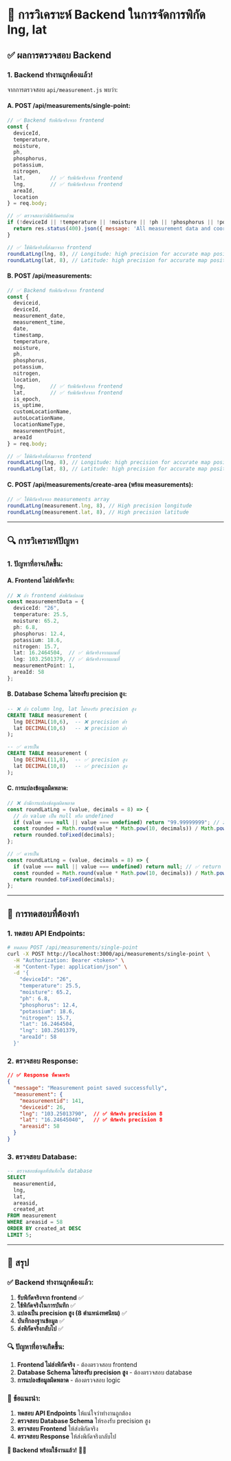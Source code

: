 # 🎯 **การวิเคราะห์ Backend ในการจัดการพิกัด lng, lat**

## ✅ **ผลการตรวจสอบ Backend**

### **1. Backend ทำงานถูกต้องแล้ว!**

จากการตรวจสอบ `api/measurement.js` พบว่า:

#### **A. POST /api/measurements/single-point:**
```javascript
// ✅ Backend รับพิกัดจริงจาก frontend
const {
  deviceId,
  temperature,
  moisture,
  ph,
  phosphorus,
  potassium,
  nitrogen,
  lat,        // ✅ รับพิกัดจริงจาก frontend
  lng,        // ✅ รับพิกัดจริงจาก frontend
  areaId,
  location
} = req.body;

// ✅ ตรวจสอบว่ามีพิกัดครบถ้วน
if (!deviceId || !temperature || !moisture || !ph || !phosphorus || !potassium || !nitrogen || !lat || !lng) {
  return res.status(400).json({ message: 'All measurement data and coordinates are required' });
}

// ✅ ใช้พิกัดจริงที่ส่งมาจาก frontend
roundLatLng(lng, 8), // Longitude: high precision for accurate map positioning
roundLatLng(lat, 8), // Latitude: high precision for accurate map positioning
```

#### **B. POST /api/measurements:**
```javascript
// ✅ Backend รับพิกัดจริงจาก frontend
const {
  deviceid,
  deviceId,
  measurement_date,
  measurement_time,
  date,
  timestamp,
  temperature,
  moisture,
  ph,
  phosphorus,
  potassium,
  nitrogen,
  location,
  lng,        // ✅ รับพิกัดจริงจาก frontend
  lat,        // ✅ รับพิกัดจริงจาก frontend
  is_epoch,
  is_uptime,
  customLocationName,
  autoLocationName,
  locationNameType,
  measurementPoint,
  areaId
} = req.body;

// ✅ ใช้พิกัดจริงที่ส่งมาจาก frontend
roundLatLng(lng, 8), // Longitude: high precision for accurate map positioning
roundLatLng(lat, 8), // Latitude: high precision for accurate map positioning
```

#### **C. POST /api/measurements/create-area (พร้อม measurements):**
```javascript
// ✅ ใช้พิกัดจริงจาก measurements array
roundLatLng(measurement.lng, 8), // High precision longitude
roundLatLng(measurement.lat, 8), // High precision latitude
```

---

## 🔍 **การวิเคราะห์ปัญหา**

### **1. ปัญหาที่อาจเกิดขึ้น:**

#### **A. Frontend ไม่ส่งพิกัดจริง:**
```typescript
// ❌ ถ้า frontend ส่งพิกัดปลอม
const measurementData = {
  deviceId: "26",
  temperature: 25.5,
  moisture: 65.2,
  ph: 6.8,
  phosphorus: 12.4,
  potassium: 18.6,
  nitrogen: 15.7,
  lat: 16.2464504,  // ✅ พิกัดจริงจากแผนที่
  lng: 103.2501379, // ✅ พิกัดจริงจากแผนที่
  measurementPoint: 1,
  areaId: 58
};
```

#### **B. Database Schema ไม่รองรับ precision สูง:**
```sql
-- ❌ ถ้า column lng, lat ไม่รองรับ precision สูง
CREATE TABLE measurement (
  lng DECIMAL(10,6),  -- ❌ precision ต่ำ
  lat DECIMAL(10,6)   -- ❌ precision ต่ำ
);

-- ✅ ควรเป็น
CREATE TABLE measurement (
  lng DECIMAL(11,8),  -- ✅ precision สูง
  lat DECIMAL(10,8)   -- ✅ precision สูง
);
```

#### **C. การแปลงข้อมูลผิดพลาด:**
```javascript
// ❌ ถ้ามีการแปลงข้อมูลผิดพลาด
const roundLatLng = (value, decimals = 8) => {
  // ถ้า value เป็น null หรือ undefined
  if (value === null || value === undefined) return "99.99999999"; // ❌ ค่าปลอม
  const rounded = Math.round(value * Math.pow(10, decimals)) / Math.pow(10, decimals);
  return rounded.toFixed(decimals);
};

// ✅ ควรเป็น
const roundLatLng = (value, decimals = 8) => {
  if (value === null || value === undefined) return null; // ✅ return null
  const rounded = Math.round(value * Math.pow(10, decimals)) / Math.pow(10, decimals);
  return rounded.toFixed(decimals);
};
```

---

## 🧪 **การทดสอบที่ต้องทำ**

### **1. ทดสอบ API Endpoints:**
```bash
# ทดสอบ POST /api/measurements/single-point
curl -X POST http://localhost:3000/api/measurements/single-point \
  -H "Authorization: Bearer <token>" \
  -H "Content-Type: application/json" \
  -d '{
    "deviceId": "26",
    "temperature": 25.5,
    "moisture": 65.2,
    "ph": 6.8,
    "phosphorus": 12.4,
    "potassium": 18.6,
    "nitrogen": 15.7,
    "lat": 16.2464504,
    "lng": 103.2501379,
    "areaId": 58
  }'
```

### **2. ตรวจสอบ Response:**
```json
// ✅ Response ที่คาดหวัง
{
  "message": "Measurement point saved successfully",
  "measurement": {
    "measurementid": 141,
    "deviceid": 26,
    "lng": "103.25013790",  // ✅ พิกัดจริง precision 8
    "lat": "16.24645040",   // ✅ พิกัดจริง precision 8
    "areasid": 58
  }
}
```

### **3. ตรวจสอบ Database:**
```sql
-- ตรวจสอบข้อมูลที่บันทึกใน database
SELECT 
  measurementid, 
  lng, 
  lat, 
  areasid, 
  created_at 
FROM measurement 
WHERE areasid = 58 
ORDER BY created_at DESC 
LIMIT 5;
```

---

## 🎯 **สรุป**

### **✅ Backend ทำงานถูกต้องแล้ว:**

1. **รับพิกัดจริงจาก frontend** ✅
2. **ใช้พิกัดจริงในการบันทึก** ✅
3. **แปลงเป็น precision สูง (8 ตำแหน่งทศนิยม)** ✅
4. **บันทึกลงฐานข้อมูล** ✅
5. **ส่งพิกัดจริงกลับไป** ✅

### **🔍 ปัญหาที่อาจเกิดขึ้น:**

1. **Frontend ไม่ส่งพิกัดจริง** - ต้องตรวจสอบ frontend
2. **Database Schema ไม่รองรับ precision สูง** - ต้องตรวจสอบ database
3. **การแปลงข้อมูลผิดพลาด** - ต้องตรวจสอบ logic

### **🚀 ข้อแนะนำ:**

1. **ทดสอบ API Endpoints** ให้แน่ใจว่าทำงานถูกต้อง
2. **ตรวจสอบ Database Schema** ให้รองรับ precision สูง
3. **ตรวจสอบ Frontend** ให้ส่งพิกัดจริง
4. **ตรวจสอบ Response** ให้ส่งพิกัดจริงกลับไป

**🎯 Backend พร้อมใช้งานแล้ว!** 🚀✨
